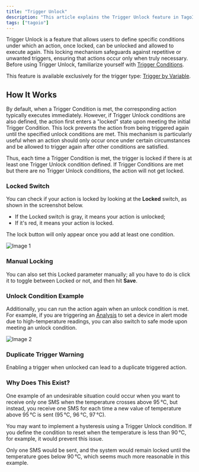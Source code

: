 ```yaml
---
title: "Trigger Unlock"
description: "This article explains the Trigger Unlock feature in TagoIO, how it prevents repeated action executions by locking triggers, and when a locked trigger is allowed to execute again. It also notes that the feature is available only for Trigger by Variable."
tags: ["tagoio"]
---
```

Trigger Unlock is a feature that allows users to define specific conditions under which an action, once locked, can be unlocked and allowed to execute again. This locking mechanism safeguards against repetitive or unwanted triggers, ensuring that actions occur only when truly necessary. Before using Trigger Unlock, familiarize yourself with [Trigger Conditions](/tagoio/actions/trigger-by-variable.md).

This feature is available exclusively for the trigger type: [Trigger by Variable](/tagoio/actions/trigger-by-variable.md).

## How It Works

By default, when a Trigger Condition is met, the corresponding action typically executes immediately. However, if Trigger Unlock conditions are also defined, the action first enters a "locked" state upon meeting the initial Trigger Condition. This lock prevents the action from being triggered again until the specified unlock conditions are met. This mechanism is particularly useful when an action should only occur once under certain circumstances and be allowed to trigger again after other conditions are satisfied.

Thus, each time a Trigger Condition is met, the trigger is locked if there is at least one Trigger Unlock condition defined. If Trigger Conditions are met but there are no Trigger Unlock conditions, the action will not get locked.

### Locked Switch

You can check if your action is locked by looking at the **Locked** switch, as shown in the screenshot below.  
- If the Locked switch is gray, it means your action is unlocked;  
- If it's red, it means your action is locked.  

The lock button will only appear once you add at least one condition.

![Image 1](/docs_imagem/tagoio/external-4f45b6c0.png)

### Manual Locking

You can also set this Locked parameter manually; all you have to do is click it to toggle between Locked or not, and then hit **Save**.

### Unlock Condition Example

Additionally, you can run the action again when an unlock condition is met. For example, if you are triggering an [Analysis](/tagoio/analysis/creating-analysis.md)​ to set a device in alert mode due to high-temperature readings, you can also switch to safe mode upon meeting an unlock condition.

![Image 2](/docs_imagem/tagoio/external-205c14dd.png)

### Duplicate Trigger Warning

Enabling a trigger when unlocked can lead to a duplicate triggered action.

### Why Does This Exist?

One example of an undesirable situation could occur when you want to receive only one SMS when the temperature crosses above 95 °C, but instead, you receive one SMS for each time a new value of temperature above 95 °C is sent (95 °C, 96 °C, 97 °C).

You may want to implement a hysteresis using a Trigger Unlock condition. If you define the condition to reset when the temperature is less than 90 °C, for example, it would prevent this issue.

Only one SMS would be sent, and the system would remain locked until the temperature goes below 90 °C, which seems much more reasonable in this example.